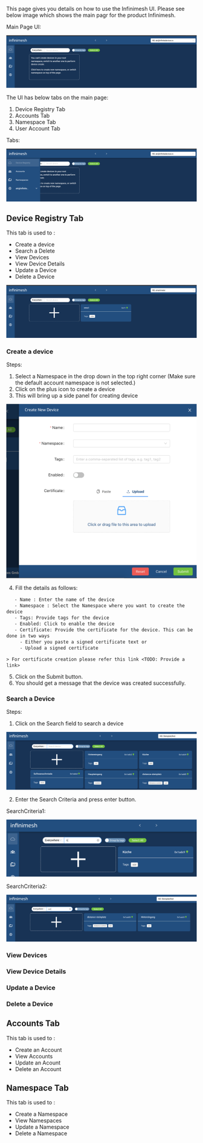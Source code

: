 This page gives you details on how to use the Infinimesh UI. Please see below image which shows the main pagr for the product Infinimesh.

Main Page UI:

![Main Page](Images/MainPage.png?raw=true)

The UI has below tabs on the main page:

1. Device Registry Tab
2. Accounts Tab
3. Namespace Tab
4. User Account Tab

Tabs:

![Tabs](Images/Tabs.png?raw=true)

## Device Registry Tab

This tab is used to :
 - Create a device
 - Search a Delete
 - View Devices
 - View Device Details
 - Update a Device
 - Delete a Device
 
 ![Tabs](Images/DeviceRegistryMain.png?raw=true)
 
 ### Create a device
 
 Steps:
 
 1. Select a Namespace in the drop down in the top right corner (Make sure the default account namespace is not selected.)
 2. Click on the plus icon to create a device
 3. This will bring up a side panel for creating device
 
  ![Tabs](Images/CreateDevice.png?raw=true)
 
 4. Fill the details as follows:
 
 ```
    - Name : Enter the name of the device 
    - Namespace : Select the Namespace where you want to create the device
    - Tags: Provide tags for the device
    - Enabled: Click to enable the device
    - Certificate: Provide the certificate for the device. This can be done in two ways
      - Either you paste a signed certificate text or
      - Upload a signed certificate
 ```
    > For certificate creation please refer this link <TODO: Provide a link>
 
 5. Click on the Submit button.
 6. You should get a message that the device was created successfully.
  
 ### Search a Device
 
 Steps:
 
 1. Click on the Search field to search a device
 
 ![Tabs](Images/SearchDevice.png?raw=true)
 
 2. Enter the Search Criteria and press enter button.
 
  SearchCriteria1:
  
  ![Tabs](Images/SearchCriteria1.png?raw=true)
  
  SearchCriteria2:
  
  ![Tabs](Images/SearchCriteria2.png?raw=true)
 
 
 ### View Devices
 ### View Device Details
 ### Update a Device
 ### Delete a Device
 
 ## Accounts Tab

This tab is used to :
 - Create an Account
 - View Accounts 
 - Update an Acount
 - Delete an Account
 
 ## Namespace Tab

This tab is used to :
 - Create a Namespace
 - View Namespaces 
 - Update a Namespace
 - Delete a Namespace
